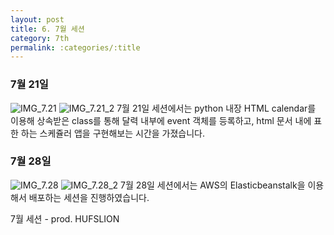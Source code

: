 ```yaml
---
layout: post
title: 6. 7월 세션
category: 7th
permalink: :categories/:title
---
```




### 7월 21일
![IMG_7.21](https://user-images.githubusercontent.com/37537330/64066176-aa1dae80-cc51-11e9-8b68-06d8018d9356.png)
![IMG_7.21_2](https://user-images.githubusercontent.com/37537330/64066179-b0138f80-cc51-11e9-8728-31775ef3a96a.png)
7월 21일 세션에서는 python 내장 HTML calendar를 이용해 상속받은 class를 통해 달력 내부에 event 객체를 등록하고, html 문서 내에 표한 하는 스케쥴러 앱을 구현해보는 시간을 가졌습니다.


### 7월 28일

![IMG_7.28](https://user-images.githubusercontent.com/37537330/64066172-a1c57380-cc51-11e9-9144-56456e435fe5.png)
![IMG_7.28_2](https://user-images.githubusercontent.com/37537330/64066174-a5f19100-cc51-11e9-9943-e6a889717282.png)
7월 28일 세션에서는 AWS의 Elasticbeanstalk을 이용해서 배포하는 세션을 진행하였습니다.

7월 세션 - prod. HUFSLION
